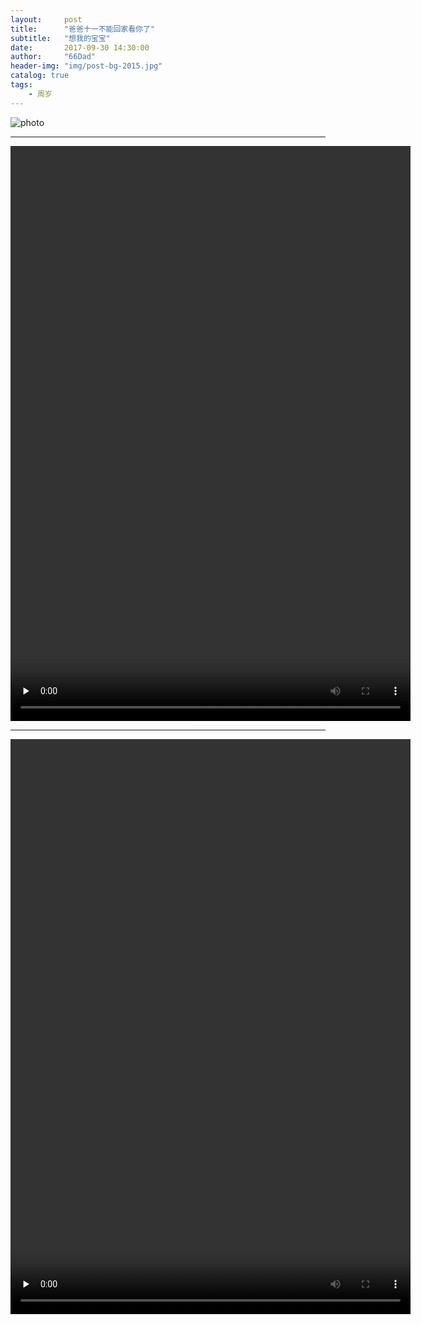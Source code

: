 ```yaml
---
layout:     post
title:      "爸爸十一不能回家看你了"
subtitle:   "想我的宝宝"
date:       2017-09-30 14:30:00
author:     "66Dad"
header-img: "img/post-bg-2015.jpg"
catalog: true
tags:
    - 周岁
---
```


![photo](http://ovh6eklj5.bkt.clouddn.com/WechatIMG4474.jpeg)

-----

<video id="video" width="640" height="920" controls="" preload="none">
<source id="mp4" src="http://ovh6eklj5.bkt.clouddn.com/WeChatSight4475.mp4" type="video/mp4">
      <p>Your browser does not support the HTML5 Video element.</p>
</video>


-----

<video id="video" width="640" height="920" controls="" preload="none">
<source id="mp4" src="http://ovh6eklj5.bkt.clouddn.com/WeChatSight4482.mp4" type="video/mp4">
      <p>Your browser does not support the HTML5 Video element.</p>
</video>
